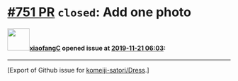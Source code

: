 # [\#751 PR](https://github.com/komeiji-satori/Dress/pull/751) `closed`: Add one photo

#### <img src="https://avatars.githubusercontent.com/u/54491423?u=e260ddf5d827a499947546d7560ea337e07383b0&v=4" width="50">[xiaofangC](https://github.com/xiaofangC) opened issue at [2019-11-21 06:03](https://github.com/komeiji-satori/Dress/pull/751):






-------------------------------------------------------------------------------



[Export of Github issue for [komeiji-satori/Dress](https://github.com/komeiji-satori/Dress).]
